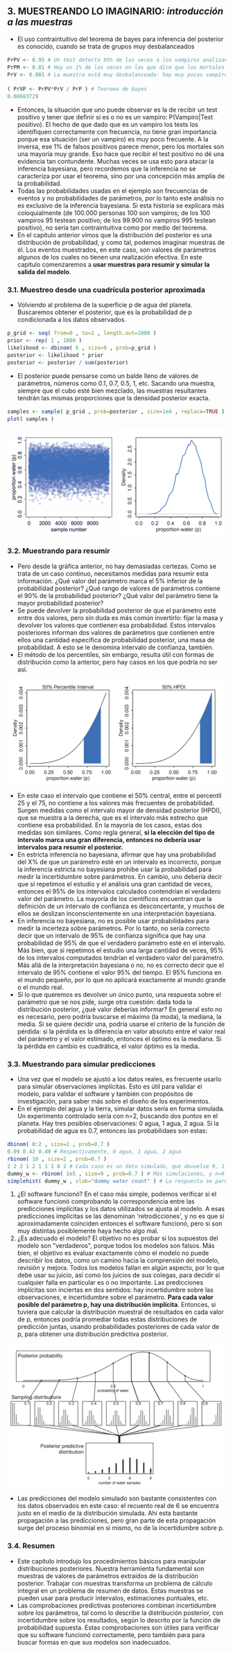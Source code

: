 ## 3. MUESTREANDO LO IMAGINARIO: *introducción a las muestras*

* El uso contraintuitivo del teorema de bayes para inferencia del posterior es conocido, cuando se trata de grupos muy desbalanceados
``` r
PrPV <- 0.95 # Un test detecta 95% de las veces a los vampiros analizando la sangre, es bastante preciso. P(Test positivo|Vampiro) = 0.95.
PrPM <- 0.01 # Hay un 1% de las veces en las que dice que los mortales son vampiros, errando el diagnóstico. P(Test positivo|Mortal) = 0.01 
PrV <- 0.001 # La muestra está muy desbalanceada: hay muy pocos vampiros P(Vampiro) = 0.001.

( PrVP <- PrPV*PrV / PrP ) # Teorema de bayes
0.08683729
```
* Entonces, la situación que uno puede observar es la de recibir un test positivo y tener que definir si es o no es un vampiro: P(Vampiro|Test positivo). El hecho de que dado que es un vampiro los tests los identifiquen correctamente con frecuencia, no tiene gran importancia porque esa situación (ser un vampiro) es muy poco frecuente. A la inversa, ese 1% de falsos positivos parece menor, pero los mortales son una mayoría muy grande. Eso hace que recibir el test positivo no dé una evidencia tan contundente. Muchas veces se usa esto para atacar la inferencia bayesiana, pero recordemos que la inferencia no se caracteriza por usar el teorema, sino por una concepción más amplia de la probabilidad.
* Todas las probabilidades usadas en el ejemplo son frecuencias de eventos y no probabilidades de parámetros, por lo tanto este análisis no es exclusivo de la inferencia bayesiana. Si esta historia se explicara más coloquialmente (de 100.000 personas 100 son vampiros; de los 100 vampiros 95 testean positivo; de los 99.900 no vampiros 995 testean positivo), no sería tan contraintuitiva como por medio del teorema.
* En el capítulo anterior vimos que la distribución del posterior es una distribución de probabilidad, y como tal, podemos imaginar muestras de él. Los eventos muestrados, en este caso, son valores de parámetros algunos de los cuales no tienen una realización efectiva. En este capítulo comenzaremos a **usar muestras para resumir y simular la salida del modelo**.

### 3.1. Muestreo desde una cuadrícula posterior aproximada
* Volviendo al problema de la superficie p de agua del planeta. Buscaremos obtener el posterior, que es la probabilidad de p condicionada a los datos observados.
``` r
p_grid <- seq( from=0 , to=1 , length.out=1000 )
prior <- rep( 1 , 1000 )
likelihood <- dbinom( 6 , size=9 , prob=p_grid )
posterior <- likelihood * prior
posterior <- posterior / sum(posterior)
```
* El posterior puede pensarse como un balde lleno de valores de parámetros, números como 0.1, 0.7, 0.5, 1, etc. Sacando una muestra, siempre que el cubo esté bien mezclado, las muestras resultantes tendrán las mismas proporciones que la densidad posterior exacta.
``` r
samples <- sample( p_grid , prob=posterior , size=1e4 , replace=TRUE ) # Sacar una muestra de otdas la grila p_grid, de tamaño 10.000, con probabilidades igual al posterior y con reemplazo.
plot( samples )
```
<p align="center"> <img src="https://github.com/fedefliguer/books/blob/master/SR-images/2.3.png"> </p>

### 3.2. Muestrando para resumir
* Pero desde la gráfica anterior, no hay demasiadas certezas. Como se trata de un caso continuo, necesitamos medidas para resumir esta información. ¿Qué valor del parámetro marca el 5% inferior de la probabilidad posterior? ¿Qué rango de valores de parámetros contiene el 90% de la probabilidad posterior? ¿Qué valor del parámetro tiene la mayor probabilidad posterior?
* Se puede devolver la probabilidad posterior de que el parámetro esté entre dos valores, pero sin duda es más común invertirlo: fijar la masa y devolver los valores que contienen esa probabilidad. Estos intervalos posteriores informan dos valores de parámetros que contienen entre ellos una cantidad específica de probabilidad posterior, una masa de probabilidad. A esto se le denomina intervalo de confianza, también.
* El método de los percentiles, sin embargo, resulta útil con formas de distribución como la anterior, pero hay casos en los que podría no ser así.
<p align="center"> <img src="https://github.com/fedefliguer/books/blob/master/SR-images/2.4.png"> </p>

* En este caso el intervalo que contiene el 50% central, entre el percentil 25 y el 75, no contiene a los valores más frecuentes de probabilidad. Surgen medidas como el intervalo mayor de densidad posterior (HPDI), que se muestra a la derecha, que es el intervalo más estrecho que contiene esa probabilidad. En la mayoría de los casos, estas dos medidas son similares. Como regla general, **si la elección del tipo de intervalo marca una gran diferencia, entonces no debería usar intervalos para resumir el posterior.**
* En estricta inferencia no bayesiana, afirmar que hay una probabilidad del X% de que un parámetro esté en un intervalo es incorrecto, porque la inferencia estricta no bayesiana prohíbe usar la probabilidad para medir la incertidumbre sobre parámetros. En cambio, uno debería decir que si repetimos el estudio y el análisis una gran cantidad de veces, entonces el 95% de los intervalos calculados contendrían el verdadero valor del parámetro. La mayoría de los científicos encuentran que la definición de un intervalo de confianza es desconcertante, y muchos de ellos se deslizan inconscientemente en una interpretación bayesiana.
* En inferencia no bayesiana, no es posible usar probabilidades para medir la incerteza sobre parámetros. Por lo tanto, no sería correcto decir que un intervalo de 95% de confianza significa que hay una probabilidad de 95% de que el verdadero parámetro esté en el intervalo. Más bien, que si repetimos el estudio una larga cantidad de veces, 95% de los intervalos computados tendrían el verdadero valor del parámetro. Más allá de la interpretación bayesiana o no, no es correcto decir que el intervalo de 95% contiene el valor 95% del tiempo. El 95% funciona en el mundo pequeño, por lo que no aplicará exactamente al mundo grande o el mundo real.
* Si lo que queremos es devolver un único punto, una respuesta sobre el parámetro que se nos pide, surge otra cuestión: dada toda la distribución posterior, ¿qué valor deberías informar? En general esto no es necesario, pero podría buscarse el máximo (la moda), la mediana, la media. Si se quiere decidir una, podría usarse el criterio de la función de pérdida: si la pérdida es la diferencia en valor absoluto entre el valor real del parámetro y el valor estimado, entonces el óptimo es la mediana. Si la pérdida en cambio es cuadrática, el valor óptimo es la media.

### 3.3. Muestrando para simular predicciones
* Una vez que el modelo se ajustó a los datos reales, es frecuente usarlo para simular observaciones implícitas. Esto es útil para validar el modelo, para validar el software y también con propósitos de investigación, para saber más sobre el diseño de los experimentos.
* En el ejemplo del agua y la tierra, simular datos sería en forma simulada. Un experimento controlado sería con n=2, buscando dos puntos en el planeta. Hay tres posibles observaciones: 0 agua, 1 agua, 2 agua. Si la probabilidad de agua es 0.7, entonces las probabilidaes son estas:
``` r
dbinom( 0:2 , size=2 , prob=0.7 )
0.09 0.42 0.49 # Respectivamente, 0 agua, 1 agua, 2 agua
rbinom( 10 , size=2 , prob=0.7 )
2 2 2 1 2 1 1 1 0 2 # Cada caso es un dato simulado, que devuelve 0, 1 o 2.
dummy_w <- rbinom( 1e5 , size=9 , prob=0.7 ) # Más simulaciones, y n=9 es el experimento que hemos hecho 
simplehist( dummy_w , xlab="dummy water count" ) # La respuesta se parece a lo que vimos antes
```
1. ¿El software funcionó? En el caso más simple, podemos verificar si el software funcionó comprobando la correspondencia entre las predicciones implícitas y los datos utilizados se ajusta al modelo. A esas predicciones implícitas se las denominan 'retrodicciones', y no es que si aproximadamente coinciden entonces el software funcionó, pero si son muy distintas posiblemente haya hecho algo mal.
2. ¿Es adecuado el modelo? El objetivo no es probar si los supuestos del modelo son "verdaderos", porque todos los modelos son falsos. Más bien, el objetivo es evaluar exactamente cómo el modelo no puede describir los datos, como un camino hacia la comprensión del modelo, revisión y mejora. Todos los modelos fallan en algún aspecto, por lo que debe usar su juicio, así como los juicios de sus colegas, para decidir si cualquier falla en particular es o no importante. Las predicciones implícitas son inciertas en dos sentidos: hay incertidumbre sobre las observaciones, e incertidumbre sobre el parámetro. **Para cada valor posible del parámetro p, hay una distribución implícita**. Entonces, si tuviera que calcular la distribución muestral de resultados en cada valor de p, entonces podría promediar todas estas distribuciones de predicción juntas, usando probabilidades posteriores de cada valor de p, para obtener una distribución predictiva posterior.
<p align="center"> <img src="https://github.com/fedefliguer/books/blob/master/SR-images/3.3.png"> </p>

* Las predicciones del modelo simulado son bastante consistentes con los datos observados en este caso: el recuento real de 6 se encuentra justo en el medio de la distribución simulada. Ahi esta bastante propagación a las predicciones, pero gran parte de esta propagación surge del proceso binomial en sí mismo, no de la incertidumbre sobre p.

### 3.4. Resumen
* Este capítulo introdujo los procedimientos básicos para manipular distribuciones posteriores. Nuestra herramienta fundamental son muestras de valores de parámetros extraídos de la distribución posterior. Trabajar con muestras transforma un problema de cálculo integral en un problema de resumen de datos. Estas muestras se pueden usar para producir intervalos, estimaciones puntuales, etc.
* Las comprobaciones predictivas posteriores combinan incertidumbre sobre los parámetros, tal como lo describe la distribución posterior, con incertidumbre sobre los resultados, según lo descrito por la función de probabilidad supuesta. Estas comprobaciones son útiles para verificar que su software funcionó correctamente, pero también para para buscar formas en que sus modelos son inadecuados.
